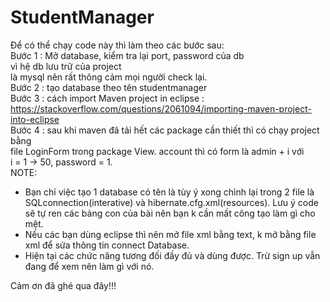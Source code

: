 # StudentManager
Để có thể chạy code này thì làm theo các bước sau:  
Bước 1 : Mở database, kiểm tra lại port, password của db  
	vì hệ db lưu trữ của project  
	là mysql nên rất thông cảm mọi người check lại.  
Bước 2 : tạo database theo tên studentmanager  
Bước 3 : cách import Maven project in eclipse : https://stackoverflow.com/questions/2061094/importing-maven-project-into-eclipse  
Bước 4 : sau khi maven đã tải hết các package cần thiết thì có chạy project bằng   
	file LoginForm trong package View. account thì có form là admin + i với   
	i = 1 -> 50, password = 1.  
NOTE:  
* Bạn chỉ việc tạo 1 database có tên là tùy ý xong chỉnh lại trong 2 file là SQLconnection(interative) và hibernate.cfg.xml(resources). Lưu ý code sẽ tự ren các bảng con của bài nên bạn k cần mất công tạo làm gì cho mệt.   
* Nếu các bạn dùng eclipse thì nên mở file xml bằng text, k mở bằng file xml để sửa thông tin   connect Database.  
* Hiện tại các chức năng tương đối đầy đủ và dùng được. Trừ sign up vẫn đang để xem nên làm gì   với nó.  
  
Cảm ơn đã ghé qua đây!!!  
